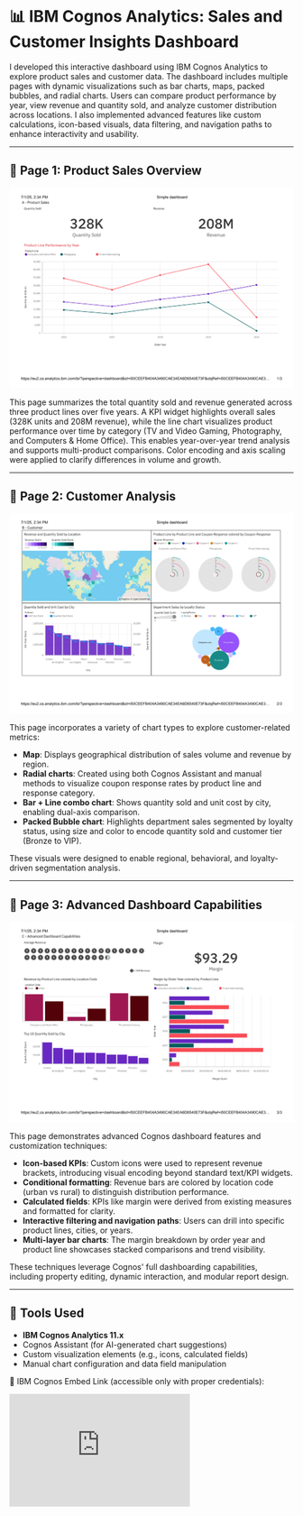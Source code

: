 # 📊 IBM Cognos Analytics: Sales and Customer Insights Dashboard
I developed this interactive dashboard using IBM Cognos Analytics to explore product sales and customer data. The dashboard includes multiple pages with dynamic visualizations such as bar charts, maps, packed bubbles, and radial charts. Users can compare product performance by year, view revenue and quantity sold, and analyze customer distribution across locations. I also implemented advanced features like custom calculations, icon-based visuals, data filtering, and navigation paths to enhance interactivity and usability.

---

## 🔹 Page 1: Product Sales Overview

![Product Sales](Dashboards/1-ProductSales.png)

This page summarizes the total quantity sold and revenue generated across three product lines over five years. A KPI widget highlights overall sales (328K units and 208M revenue), while the line chart visualizes product performance over time by category (TV and Video Gaming, Photography, and Computers & Home Office). This enables year-over-year trend analysis and supports multi-product comparisons. Color encoding and axis scaling were applied to clarify differences in volume and growth.

---

## 🔹 Page 2: Customer Analysis

![Customer Analysis](Dashboards/2-CustomerAnalysis.png)

This page incorporates a variety of chart types to explore customer-related metrics:
- **Map**: Displays geographical distribution of sales volume and revenue by region.
- **Radial charts**: Created using both Cognos Assistant and manual methods to visualize coupon response rates by product line and response category.
- **Bar + Line combo chart**: Shows quantity sold and unit cost by city, enabling dual-axis comparison.
- **Packed Bubble chart**: Highlights department sales segmented by loyalty status, using size and color to encode quantity sold and customer tier (Bronze to VIP).

These visuals were designed to enable regional, behavioral, and loyalty-driven segmentation analysis.

---

## 🔹 Page 3: Advanced Dashboard Capabilities

![Advanced Dashboard Capabilities](Dashboards/3-Advanced%20Dashboard%20Capabilities.png)

This page demonstrates advanced Cognos dashboard features and customization techniques:
- **Icon-based KPIs**: Custom icons were used to represent revenue brackets, introducing visual encoding beyond standard text/KPI widgets.
- **Conditional formatting**: Revenue bars are colored by location code (urban vs rural) to distinguish distribution performance.
- **Calculated fields**: KPIs like margin were derived from existing measures and formatted for clarity.
- **Interactive filtering and navigation paths**: Users can drill into specific product lines, cities, or years.
- **Multi-layer bar charts**: The margin breakdown by order year and product line showcases stacked comparisons and trend visibility.

These techniques leverage Cognos' full dashboarding capabilities, including property editing, dynamic interaction, and modular report design.

---

## 🔧 Tools Used

- **IBM Cognos Analytics 11.x**
- Cognos Assistant (for AI-generated chart suggestions)
- Custom visualization elements (e.g., icons, calculated fields)
- Manual chart configuration and data field manipulation

🔗 IBM Cognos Embed Link (accessible only with proper credentials):
<iframe src="https://eu2.ca.analytics.ibm.com/bi/?perspective=dashboard&amp;pathRef=.my_folders%2FCustomer%2BLoyalty%2BProgram&amp;closeWindowOnLastView=true&amp;ui_appbar=false&amp;ui_navbar=false&amp;shareMode=embedded&amp;action=view&amp;mode=dashboard&amp;subView=model00000197aba8750f_00000002" width="320" height="200" frameborder="0" gesture="media" allow="encrypted-media" allowfullscreen=""></iframe>
